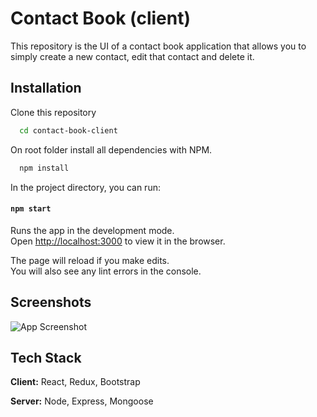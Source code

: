# Contact Book (client)

This repository is the UI of a contact book application that allows you to simply create a new contact, edit that contact and delete it. 


## Installation

Clone this repository

```bash
  cd contact-book-client
```
On root folder install all dependencies with NPM.
```bash
  npm install
```

In the project directory, you can run:

#### `npm start`

Runs the app in the development mode.\
Open [http://localhost:3000](http://localhost:3000) to view it in the browser.

The page will reload if you make edits.\
You will also see any lint errors in the console.
## Screenshots

![App Screenshot](https://via.placeholder.com/468x300?text=App+Screenshot+Here)


## Tech Stack

**Client:** React, Redux, Bootstrap

**Server:** Node, Express, Mongoose

